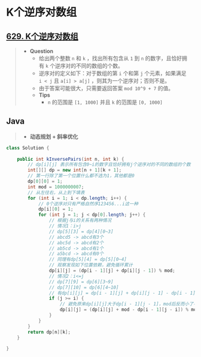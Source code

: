 # K个逆序对数组

## [629. K个逆序对数组](https://leetcode.cn/problems/k-inverse-pairs-array/)

> - **Question**
>   - 给出两个整数 `n` 和 `k` ，找出所有包含从 `1` 到 `n` 的数字，且恰好拥有 `k` 个逆序对的不同的数组的个数。
>   - 逆序对的定义如下：对于数组的第 `i` 个和第 `j` 个元素，如果满足 `i < j` 且 `a[i] > a[j]` ，则其为一个逆序对；否则不是。
>   - 由于答案可能很大，只需要返回答案 `mod 10^9 + 7` 的值。
>   - **Tips**
>     - `n` 的范围是 `[1, 1000]` 并且 `k` 的范围是 `[0, 1000]`

## Java

> - **动态规划 + 斜率优化**

```java
class Solution {
    
    public int kInversePairs(int n, int k) {
        // dp[i][j] 表示所有包含0~i的数字且恰好拥有j个逆序对的不同的数组的个数
        int[][] dp = new int[n + 1][k + 1];
        // 第一行除了第一个位置什么都不选为1，其他都是0
        dp[0][0] = 1;
        int mod = 1000000007;
        // 从左往右，从上到下填表
        for (int i = 1; i < dp.length; i++) {
            // 0个逆序对只有严格自然序123456...i这一种
            dp[i][0] = 1;
            for (int j = 1; j < dp[0].length; j++) {
                // 根据j与i的关系有两种情况
                // 情况1：i>j
                // dp[5][3] = dp[4][0~3]
                // abcd5 -> abcd有3个
                // abc5d -> abcd有2个
                // ab5cd -> abcd有1个
                // a5bcd -> abcd有0个
                // 同理有dp[5][4] = dp[5][0~4]
                // 观察发现如下位置依赖，避免循环累计
                dp[i][j] = (dp[i - 1][j] + dp[i][j - 1]) % mod;
                // 情况2：i<=j
                // dp[7][9] = dp[6][3~9]
                // dp[7][10] = dp[6][4~10]
                // 有dp[i][j] = dp[i - 1][j] + dp[i][j - 1] - dp[i - 1][j - i]
                if (j >= i) {
                    // 避免原来dp[i][j]大于dp[i - 1][j - 1]，mod后反而小了导致负数的出现，先加上一个mod再取余
                    dp[i][j] = (dp[i][j] + mod - dp[i - 1][j - i]) % mod;
                }
            }
        }
        return dp[n][k];
    }
    
}
```

